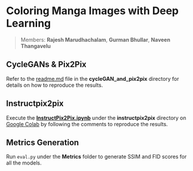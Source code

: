 # Coloring Manga Images with Deep Learning 
> Members: **Rajesh Marudhachalam**, **Gurman Bhullar**, **Naveen Thangavelu**


## CycleGANs & Pix2Pix

Refer to the [readme.md](cycleGAN_and_pix2pix/README.md) file in the  **cycleGAN_and_pix2pix** directory for details on how to reproduce the results.

## Instructpix2pix

Execute the **[InstructPix2Pix.ipynb](instructpix2pix/InstructPix2Pix.ipynb)** under the **instructpix2pix** directory on [Google Colab](https://colab.research.google.com/) by following the comments to reproduce the results.

## Metrics Generation

Run `eval.py` under the **Metrics** folder to generate SSIM and FID scores for all the models.